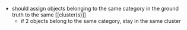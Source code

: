 - should assign objects belonging to the same category in the ground truth to the same [[cluster(s)]]
	- if 2 objects belong to the same category, stay in the same cluster